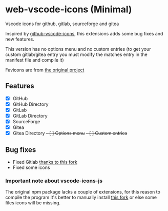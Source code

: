 # web-vscode-icons (Minimal)
Vscode icons for github, gitlab, sourceforge and gitea

Inspired by [github-vscode-icons](github-vscode-icons), this extensions adds some bug fixes and new features.

This version has no options menu and no custom entries (to get your custom gitlab/gitea entry you must modify the matches entry in the manifest file and compile it)

Favicons are from [the original project](https://github.com/dderevjanik/github-vscode-icons)

## Features

- [x] GitHub
- [x] GitHub Directory
- [x] GitLab
- [x] GitLab Directory
- [x] SourceForge
- [x] Gitea
- [x] Gitea Directory
~~- [ ] Options menu~~
~~- [ ] Custom entries~~

## Bug fixes
- Fixed Gitlab [thanks to this fork](https://github.com/jefersonla/github-vscode-icons)
- Fixed some icons

### Important note about vscode-icons-js
The original npm package lacks a couple of extensions, for this reason to compile the program it's better to manually install [this fork](https://github.com/Gamesmes90/vscode-icons-js) or else some files icons will be missing.